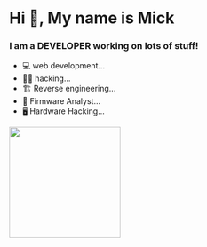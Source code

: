<h1 align="">Hi 👋, My name is Mick</h1>
<h3 align="">I am a DEVELOPER working on lots of stuff!</h3>

- 💻 web development...
- 🏴‍☠️ hacking...
- 🏗️ Reverse engineering...
- 🔬 Firmware Analyst...
- 🖥️ Hardware Hacking...

<img align="" width="200" src="https://media.giphy.com/media/qgQUggAC3Pfv687qPC/giphy.gif">



